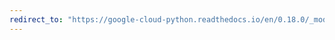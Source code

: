 ```yaml
---
redirect_to: "https://google-cloud-python.readthedocs.io/en/0.18.0/_modules/gcloud/monitoring/client.html"
---
```

